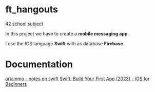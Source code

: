 # ft_hangouts
[42 school subject](https://cdn.intra.42.fr/pdf/pdf/60916/en.subject.pdf)

In this project we have to create a **mobile messaging app**. 

I use the IOS language **Swift** with as database **Firebase**.

# Documentation
[artainmo - notes on swift](https://github.com/artainmo/WebDevelopment/blob/main/mobile/swift/README.md)
[Swift: Build Your First App (2023) - iOS for Beginners](https://www.youtube.com/watch?v=yuo50-TiKgo)
